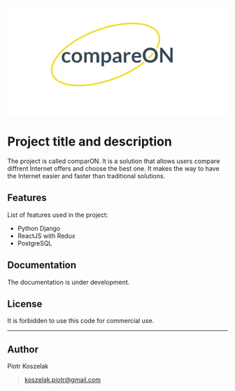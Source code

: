 ![alt text][logo]

[logo]: https://github.com/PiotrKoszelak/comparon/blob/dev/frontend/resources/src/img/logo_png.png "compareON logo"

# Project title and description

The project is called comparON. 
It is a solution that allows users compare diffrent Internet offers and choose the best one.
It makes the way to have the Internet easier and faster than traditional solutions.


## Features

List of features used in the project:

* Python Django
* ReactJS with Redux
* PostgreSQL


## Documentation

The documentation is under development.


## License

It is forbidden to use this code for commercial use.

---

## Author

Piotr Koszelak 
> koszelak.piotr@gmail.com